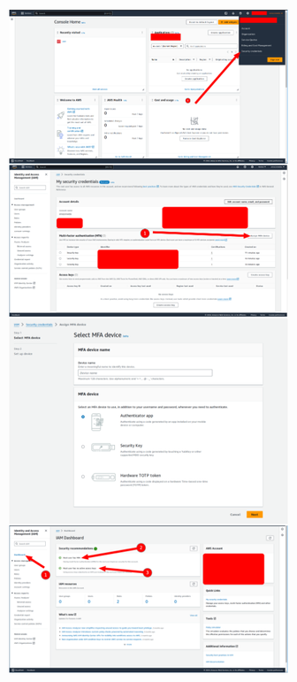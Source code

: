 ![latest-screenshot.png](latest-screenshot.png)
![latest-screenshot 1.png](latest-screenshot1.png)
![Pasted image 20240229215805.png](Pastedimage20240229215805.png)
![latest-screenshot 2.png](latest-screenshot2.png)
